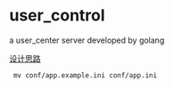 # user_control

a user_center server developed by golang

[设计思路](http://www.somebody.site/2019/05/09/%E7%94%A8%E6%88%B7%E4%B8%AD%E5%BF%83%E8%AE%BE%E8%AE%A1/) 

```shell
 mv conf/app.example.ini conf/app.ini
```